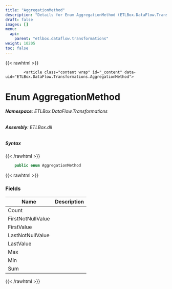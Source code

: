 ```yaml
---
title: "AggregationMethod"
description: "Details for Enum AggregationMethod (ETLBox.DataFlow.Transformations)"
draft: false
images: []
menu:
  api:
    parent: "etlbox.dataflow.transformations"
weight: 10205
toc: false
---
```


{{< rawhtml >}}

            <article class="content wrap" id="_content" data-uid="ETLBox.DataFlow.Transformations.AggregationMethod">
  <h1 id="ETLBox_DataFlow_Transformations_AggregationMethod" data-uid="ETLBox.DataFlow.Transformations.AggregationMethod" class="text-break">Enum AggregationMethod
</h1>
  <div class="markdown level0 summary"></div>
  <div class="markdown level0 conceptual"></div>
<h6><strong>Namespace</strong>: ETLBox.DataFlow.Transformations</h6>
  <h6><strong>Assembly</strong>: ETLBox.dll</h6>
  <h5 id="ETLBox_DataFlow_Transformations_AggregationMethod_syntax">Syntax</h5>
{{< /rawhtml >}}

```C#
    public enum AggregationMethod
```

{{< rawhtml >}}
  <h3 id="fields">Fields
</h3>
  <table class="table table-bordered table-striped table-condensed">
    <thead>
      <tr>
        <th>Name</th>
        <th>Description</th>
      </tr>
    <thead>
    <tbody>
      <tr>
        <td id="ETLBox_DataFlow_Transformations_AggregationMethod_Count">Count</td>
        <td></td>
      </tr>
      <tr>
        <td id="ETLBox_DataFlow_Transformations_AggregationMethod_FirstNotNullValue">FirstNotNullValue</td>
        <td></td>
      </tr>
      <tr>
        <td id="ETLBox_DataFlow_Transformations_AggregationMethod_FirstValue">FirstValue</td>
        <td></td>
      </tr>
      <tr>
        <td id="ETLBox_DataFlow_Transformations_AggregationMethod_LastNotNullValue">LastNotNullValue</td>
        <td></td>
      </tr>
      <tr>
        <td id="ETLBox_DataFlow_Transformations_AggregationMethod_LastValue">LastValue</td>
        <td></td>
      </tr>
      <tr>
        <td id="ETLBox_DataFlow_Transformations_AggregationMethod_Max">Max</td>
        <td></td>
      </tr>
      <tr>
        <td id="ETLBox_DataFlow_Transformations_AggregationMethod_Min">Min</td>
        <td></td>
      </tr>
      <tr>
        <td id="ETLBox_DataFlow_Transformations_AggregationMethod_Sum">Sum</td>
        <td></td>
      </tr>
    </tbody>
  </thead></thead></table>

{{< /rawhtml >}}
